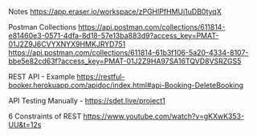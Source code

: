 Notes
https://app.eraser.io/workspace/zPGHlPfHMUi1uDB0tyqX

Postman Collections
https://api.postman.com/collections/611814-e81460e3-0571-4dfa-8d18-57e13ba883d9?access_key=PMAT-01J2Z9J6CVYXNYX9HMKJRYD751
https://api.postman.com/collections/611814-61b3f106-5a20-4334-8107-bbe5e82cd63f?access_key=PMAT-01J2Z9HA97SA16TQVD8VSRZGS5

REST API - Example
https://restful-booker.herokuapp.com/apidoc/index.html#api-Booking-DeleteBooking

API Testing Manually - 
https://sdet.live/project1

6 Constraints of REST
https://www.youtube.com/watch?v=gKXwK353-UU&t=12s